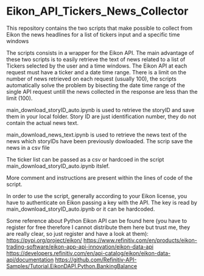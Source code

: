 # Eikon_API_Tickers_News_Collector
This repository contains the two scripts that make possible to collect from Eikon the news headlines for a list of tickers input and a specific time windows

The scripts consists in a wrapper for the Eikon API. The main advantage of these two scripts is to easily retrieve the text of news related to a list of Tickers selected by the user and a time windows. The Eikon API at each request must have a ticker and a date time range. There is a limit on the number of news retrieved on each request (usually 100), the scripts automatically solve the problem by bisecting the date time range of the single API request untill the news collected in the response are less than the limit (100).

main_download_storyID_auto.ipynb is used to retrieve the storyID and save them in your local folder. Story ID are just identification number, they do not contain the actual news text.

main_download_news_text.ipynb is used to retrieve the news text of the news which storyIDs have been previously dowloaded.
The scrip save the news in a csv file

The ticker list can be passed as a csv or hardcoed in the script main_download_storyID_auto.ipynb itslef.

More comment and instructions are present within the lines of code of the script.

In order to use the script, generally according to your Eikon license, you have to authenticate on Eikon passing a key with the API.
The key is read by main_download_storyID_auto.ipynb or it can be hardcoded.


Some reference about Python Eikon API can be found here (you have to register for free therefore I cannot distribute them here but trust me, they are really clear, so just register and have a look at them):
https://pypi.org/project/eikon/
https://www.refinitiv.com/en/products/eikon-trading-software/eikon-app-api-innovation/eikon-data-api
https://developers.refinitiv.com/en/api-catalog/eikon/eikon-data-api/documentation
https://github.com/Refinitiv-API-Samples/Tutorial.EikonDAPI.Python.BankingBalance
